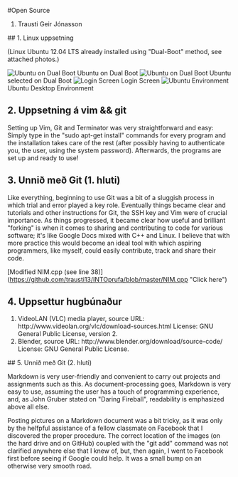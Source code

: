 #Open Source

<ol>
<li>
Trausti Geir Jónasson
</li>
</ol>
## 1. Linux uppsetning

(Linux Ubuntu 12.04 LTS already installed using "Dual-Boot" method, see attached photos.) 

![Ubuntu on Dual Boot](https://raw.github.com/trausti13/INTOmarkdown/master/IMG_0003.JPG "Ubuntu on Dual Boot")
Ubuntu on Dual Boot
![Ubuntu on Dual Boot](https://raw.github.com/trausti13/INTOmarkdown/master/IMG_0004.JPG "Ubuntu on Dual Boot")
Ubuntu selected on Dual Boot
![Login Screen](https://raw.github.com/trausti13/INTOmarkdown/master/IMG_0006.JPG "Login Screen")
Login Screen
![Ubuntu Environment](https://raw.github.com/trausti13/INTOmarkdown/master/IMG_0002.JPG "Ubuntu Environment")
Ubuntu Desktop Environment

## 2. Uppsetning á vim && git

Setting up Vim, Git and Terminator was very straightforward and easy:
Simply type in the "sudo apt-get install" commands for every program and the installation takes care of the rest (after possibly having to authenticate you, the user, using the system password). Afterwards, the programs are set up and ready to use!

## 3. Unnið með Git (1. hluti)

Like everything, beginning to use Git was a bit of a sluggish process in which trial and error played a key role. Eventually things became clear and tutorials and other instructions for Git, the SSH key and Vim were of crucial importance. As things progressed, it became clear how useful and brilliant "forking" is when it comes to sharing and contributing to code for various software; it's like Google Docs mixed with C++ and Linux. I believe that with more practice this would become an ideal tool with which aspiring programmers, like myself, could easily contribute, track and share their code.

[Modified NIM.cpp (see line 38)] (https://github.com/trausti13/INTOprufa/blob/master/NIM.cpp "Click here")

## 4. Uppsettur hugbúnaður

<ol>
<li>VideoLAN (VLC) media player, source URL: http://www.videolan.org/vlc/download-sources.html License: GNU General Public License, version 2.
</li>
<li>Blender, source URL: http://www.blender.org/download/source-code/ License: GNU General Public License.
</li>
</ol>
## 5. Unnið með Git (2. hluti)

Markdown is very user-friendly and convenient to carry out projects and assignments such as this. As document-processing goes, Markdown is very easy to use, assuming the user has a touch of programming experience, and, as John Gruber stated on "Daring Fireball", readability is emphasized above all else.

Posting pictures on a Markdown document was a bit tricky, as it was only by the helfpful assistance of a fellow classmate on Facebook that I discovered the proper procedure. The correct location of the images (on the hard drive and on GitHub) coupled with the "git add" command was not clarified anywhere else that I knew of, but, then again, I went to Facebook first before seeing if Google could help. It was a small bump on an otherwise very smooth road.
